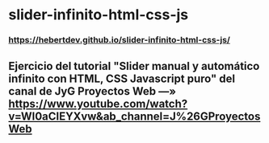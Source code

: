 # slider-infinito-html-css-js
### https://hebertdev.github.io/slider-infinito-html-css-js/
## Ejercicio del tutorial  "Slider manual y automático infinito con HTML, CSS Javascript puro" del canal de JyG Proyectos Web —» https://www.youtube.com/watch?v=WI0aCIEYXvw&ab_channel=J%26GProyectosWeb
